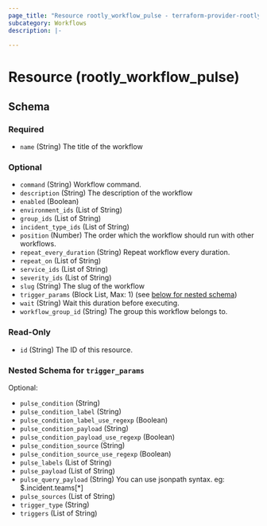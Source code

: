 ```yaml
---
page_title: "Resource rootly_workflow_pulse - terraform-provider-rootly"
subcategory: Workflows
description: |-
    
---
```


# Resource (rootly_workflow_pulse)



<!-- schema generated by tfplugindocs -->
## Schema

### Required

- `name` (String) The title of the workflow

### Optional

- `command` (String) Workflow command.
- `description` (String) The description of the workflow
- `enabled` (Boolean)
- `environment_ids` (List of String)
- `group_ids` (List of String)
- `incident_type_ids` (List of String)
- `position` (Number) The order which the workflow should run with other workflows.
- `repeat_every_duration` (String) Repeat workflow every duration.
- `repeat_on` (List of String)
- `service_ids` (List of String)
- `severity_ids` (List of String)
- `slug` (String) The slug of the workflow
- `trigger_params` (Block List, Max: 1) (see [below for nested schema](#nestedblock--trigger_params))
- `wait` (String) Wait this duration before executing.
- `workflow_group_id` (String) The group this workflow belongs to.

### Read-Only

- `id` (String) The ID of this resource.

<a id="nestedblock--trigger_params"></a>
### Nested Schema for `trigger_params`

Optional:

- `pulse_condition` (String)
- `pulse_condition_label` (String)
- `pulse_condition_label_use_regexp` (Boolean)
- `pulse_condition_payload` (String)
- `pulse_condition_payload_use_regexp` (Boolean)
- `pulse_condition_source` (String)
- `pulse_condition_source_use_regexp` (Boolean)
- `pulse_labels` (List of String)
- `pulse_payload` (List of String)
- `pulse_query_payload` (String) You can use jsonpath syntax. eg: $.incident.teams[*]
- `pulse_sources` (List of String)
- `trigger_type` (String)
- `triggers` (List of String)
